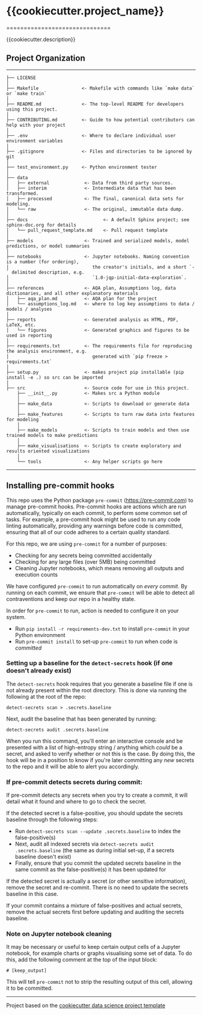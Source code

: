 # {{cookiecutter.project_name}}

==============================

{{cookiecutter.description}}

## Project Organization

------------

    ├── LICENSE
    │
    ├── Makefile                <- Makefile with commands like `make data` or `make train`
    │
    ├── README.md               <- The top-level README for developers using this project.
    │
    ├── CONTRIBUTING.md         <- Guide to how potential contributors can help with your project
    │
    ├── .env                    <- Where to declare individual user environment variables
    │
    ├── .gitignore              <- Files and directories to be ignored by git
    │
    ├── test_environment.py     <- Python environment tester   
    │
    ├── data
    │   ├── external             <- Data from third party sources.
    │   ├── interim              <- Intermediate data that has been transformed.
    │   ├── processed            <- The final, canonical data sets for modeling.
    │   └── raw                  <- The original, immutable data dump.
    │
    ├── docs                            <- A default Sphinx project; see sphinx-doc.org for details
    │   └── pull_request_template.md    <- Pull request template
    │
    ├── models                   <- Trained and serialized models, model predictions, or model summaries
    │
    ├── notebooks                <- Jupyter notebooks. Naming convention is a number (for ordering),
    │                               the creator's initials, and a short `-` delimited description, e.g.
    │                               `1.0-jqp-initial-data-exploration`.
    │
    ├── references               <- AQA plan, Assumptions log, data dictionaries, and all other explanatory materials
    │   ├── aqa_plan.md          <- AQA plan for the project
    │   └── assumptions_log.md   <- where to log key assumptions to data / models / analyses
    │
    ├── reports                  <- Generated analysis as HTML, PDF, LaTeX, etc.
    │   └── figures              <- Generated graphics and figures to be used in reporting
    │
    ├── requirements.txt         <- The requirements file for reproducing the analysis environment, e.g.
    │                               generated with `pip freeze > requirements.txt`
    │
    ├── setup.py                 <- makes project pip installable (pip install -e .) so src can be imported
    │
    ├── src                      <- Source code for use in this project.
        ├── __init__.py          <- Makes src a Python module
        │
        ├── make_data            <- Scripts to download or generate data
        │
        ├── make_features        <- Scripts to turn raw data into features for modeling
        │
        ├── make_models          <- Scripts to train models and then use trained models to make predictions
        │
        ├── make_visualisations  <- Scripts to create exploratory and results oriented visualizations
        │
        └── tools                <- Any helper scripts go here

--------

##  Installing pre-commit hooks

This repo uses the Python package `pre-commit` (https://pre-commit.com) to manage pre-commit hooks. Pre-commit hooks are
actions which are run automatically, typically on each commit, to perform some common set of tasks. For example, a
pre-commit hook might be used to run any code linting automatically, providing any warnings before code is committed,
ensuring that all of our code adheres to a certain quality standard.

For this repo, we are using `pre-commit` for a number of purposes:
- Checking for any secrets being committed accidentally
- Checking for any large files (over 5MB) being committed
- Cleaning Jupyter notebooks, which means removing all outputs and execution counts

We have configured `pre-commit` to run automatically on _every commit_. By running on each commit, we ensure
that `pre-commit` will be able to detect all contraventions and keep our repo in a healthy state.

In order for `pre-commit` to run, action is needed to configure it on your system.

- Run `pip install -r requirements-dev.txt` to install `pre-commit` in your Python environment
- Run `pre-commit install` to set-up `pre-commit` to run when code is _committed_

### Setting up a baseline for the `detect-secrets` hook (if one doesn't already exist)

The `detect-secrets` hook requires that you generate a baseline file if one is not already present within the root
directory. This is done via running the following at the root of the repo:

`detect-secrets scan > .secrets.baseline`

Next, audit the baseline that has been generated by running:

`detect-secrets audit .secrets.baseline`

When you run this command, you'll enter an interactive console and be presented with a list of high-entropy string /
anything which _could_ be a secret, and asked to verify whether or not this is the case. By doing this, the hook will
be in a position to know if you're later committing any _new_ secrets to the repo and it will be able to alert you
accordingly.

### If pre-commit detects secrets during commit:

If pre-commit detects any secrets when you try to create a commit, it will detail what it found and where to go to check
the secret.

If the detected secret is a false-positive, you should update the secrets baseline through the following steps:

- Run `detect-secrets scan --update .secrets.baseline` to index the false-positive(s)
- Next, audit all indexed secrets via `detect-secrets audit .secrets.baseline` (the same as during initial set-up, if a
secrets baseline doesn't exist)
- Finally, ensure that you commit the updated secrets baseline in the same commit as the false-positive(s) it has been
updated for

If the detected secret is actually a secret (or other sensitive information), remove the secret and re-commit. There is
no need to update the secrets baseline in this case.

If your commit contains a mixture of false-positives and actual secrets, remove the actual secrets first before
updating and auditing the secrets baseline.

###  Note on Jupyter notebook cleaning

It may be necessary or useful to keep certain output cells of a Jupyter notebook, for example charts or graphs
visualising some set of data. To do this, add the following comment at the top of the input block:

`# [keep_output]`

This will tell `pre-commit` not to strip the resulting output of this cell, allowing it to be committed.

--------

Project based on the [cookiecutter data science project template](https://drivendata.github.io/cookiecutter-data-science)
